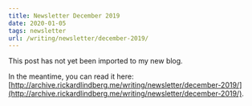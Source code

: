 ```yaml
---
title: Newsletter December 2019
date: 2020-01-05
tags: newsletter
url: /writing/newsletter/december-2019/
---
```


This post has not yet been imported to my new blog.

In the meantime, you can read it here: [http://archive.rickardlindberg.me/writing/newsletter/december-2019/](http://archive.rickardlindberg.me/writing/newsletter/december-2019/).
